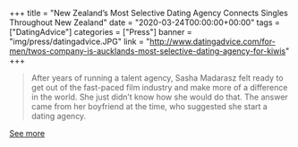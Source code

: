 +++
title = "New Zealand’s Most Selective Dating Agency Connects Singles Throughout New Zealand"
date = "2020-03-24T00:00:00+00:00"
tags = ["DatingAdvice"]
categories = ["Press"]
banner = "img/press/datingadvice.JPG"
link = "http://www.datingadvice.com/for-men/twos-company-is-aucklands-most-selective-dating-agency-for-kiwis"
+++

> After years of running a talent agency, Sasha Madarasz felt ready to get out of the fast-paced film industry and make more of a difference in the world. She just didn’t know how she would do that. The answer came from her boyfriend at the time, who suggested she start a dating agency.

<a href="http://www.datingadvice.com/for-men/twos-company-is-aucklands-most-selective-dating-agency-for-kiwis">See more</a>